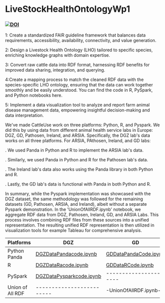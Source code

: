 # LiveStockHealthOntologyWp1
### [![DOI](https://zenodo.org/badge/659116364.svg)](https://zenodo.org/badge/latestdoi/659116364)

1: Create a standardized FAIR guideline framework that balances data requirements, accessibility, availability, connectivity, and value generation.

2: Design a Livestock Health Ontology (LHO) tailored to specific species, enriching knowledge graphs with domain expertise.

3: Convert raw cattle data into RDF format, harnessing RDF benefits for improved data sharing, integration, and querying.

4:Create a mapping process to match the cleaned RDF data with the species-specific LHO ontology, ensuring that the data can work together smoothly and be easily understood. You can find the code in R, PySpark, and Python notebooks here.

5: Implement a data visualization tool to analyze and report farm animal disease management data, empowering insightful decision-making and data interpretation.

We've made CattleUse work on three platforms: Python, R, and Pyspark. We did this by using data from different animal health service labs in Europe: DGZ, GD, Pathosen, Ireland, and ARSIA. Specifically, the DGZ lab's data works on all three platforms.
For ARSIA, PAthosen, Ireland, and GD labs:

. We used Panda in Python and R to implement the ARSIA lab's data.

. Similarly, we used Panda in Python and R for the Pathosen lab's data.

. The Ireland lab's data also works using the Panda library in both Python and R.

. Lastly, the GD lab's data is functional with Panda in both Python and R.

In summary, while the Pyspark implementation was showcased with the DGZ dataset, the same methodology was followed for the remaining datasets (GD, Pathosen, ARSIA, and Ireland), albeit without a separate Pyspark demonstration. In the 'UnionOfAllRDF.ipynb' notebook, we aggregate RDF data from DGZ, Pathosen, Ireland, GD, and ARSIA Labs. This process involves combining RDF files from these sources into a unified representation. The resulting unified RDF representation is then utilized in visualization tools for example Tableau for comprehensive analysis.

| Platforms         |          DGZ             |	     GD             |	      Pathosen	            |      Ireland           |	    Arsia              |
| ------------------| -------------------------| -------------------- |-----------------------------| -----------------------| ------------------------|
| Python Panda      | [DGZDataPandacode.ipynb ](https://github.com/decide-project-eu/LiveStockHealthOntologyWp1/blob/main/DGZDataPandacode.ipynb) | [GDDataPandaCode.ipynb](https://github.com/decide-project-eu/LiveStockHealthOntologyWp1/blob/main/GDDataPandaCode.ipynb)  |[PathosenDataPandaCode.ipynb](https://github.com/decide-project-eu/LiveStockHealthOntologyWp1/blob/main/PathosenDataPandaCode.ipynb) |[IrelandPandacode.ipynb](https://github.com/decide-project-eu/LiveStockHealthOntologyWp1/blob/main/IrelandPandacode.ipynb)| [ARSIADataPandaCode.ipynb](https://github.com/decide-project-eu/LiveStockHealthOntologyWp1/blob/main/ARSIADataPandaCode.ipynb)|
| R                 | [DGZDataRacode.ipynb](https://github.com/decide-project-eu/LiveStockHealthOntologyWp1/blob/main/DGZDataRCode.ipynb)      | [GDDataRCode.ipynb](https://github.com/decide-project-eu/LiveStockHealthOntologyWp1/blob/main/GDDataRCode.ipynb)    | [PathosenDataRCode.ipynb](https://github.com/decide-project-eu/LiveStockHealthOntologyWp1/blob/main/PathosenDataRCode.ipynb)     | [IrelandRCode.ipynb](https://github.com/decide-project-eu/LiveStockHealthOntologyWp1/blob/main/IrelandDataRCode.ipyn)     | [ARSIADataRCode.ipynb](https://github.com/decide-project-eu/LiveStockHealthOntologyWp1/blob/main/ARSIADataRCode.ipynb)    |
| PySpark           | [DGZDataPysparkcode.ipynb](https://github.com/decide-project-eu/LiveStockHealthOntologyWp1/blob/main/DGZDataPysparkCode.ipynb) |----------------------|-----------------------------| -----------------------| ------------------------|
| Union of All RDF  | -------------------------|-UnionOfAllRDF.ipynb--|-----------------------------|------------------------|-------------------------|




